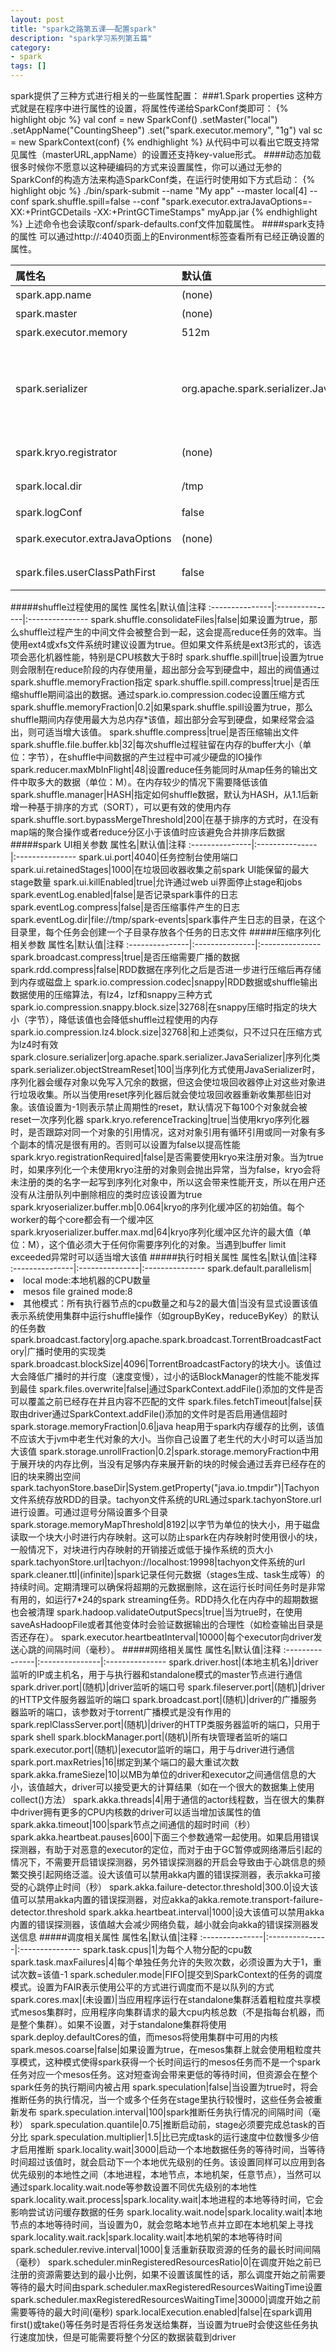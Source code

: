 ```yaml
---
layout: post
title: "spark之路第五课——配置spark"
description: "spark学习系列第五篇"
category: 
- spark
tags: []
---
```




spark提供了三种方式进行相关的一些属性配置：
###1.Spark properties
这种方式就是在程序中进行属性的设置，将属性传递给SparkConf类即可：
{% highlight objc %}
val conf = new SparkConf()
             .setMaster("local")
             .setAppName("CountingSheep")
             .set("spark.executor.memory", "1g")
val sc = new SparkContext(conf)
{% endhighlight %}
从代码中可以看出它既支持常见属性（masterURL,appName）的设置还支持key-value形式。
####动态加载
很多时候你不愿意以这种硬编码的方式来设置属性，你可以通过无参的SparkConf的构造方法来构造SparkConf类，在运行时使用如下方式启动：
{% highlight objc %}
./bin/spark-submit --name "My app" --master local[4] --conf spark.shuffle.spill=false 
  --conf "spark.executor.extraJavaOptions=-XX:+PrintGCDetails -XX:+PrintGCTimeStamps" myApp.jar
{% endhighlight %}
上述命令也会读取conf/spark-defaults.conf文件加载属性。
####spark支持的属性
可以通过http://<driver>:4040页面上的Environment标签查看所有已经正确设置的属性。</br>
<table>
<thead>
<tr class="header">
<th align="left">属性名</th>
<th align="left">默认值</th>
<th align="left">注释</th>
</tr>
</thead>
<tbody>
<tr class="odd">
<td align="left">spark.app.name</td>
<td align="left">(none)</td>
<td align="left">任务名称</td>
</tr>
<tr class="even">
<td align="left">spark.master</td>
<td align="left">(none)</td>
<td align="left">集群地址</td>
</tr>
<tr class="odd">
<td align="left">spark.executor.memory</td>
<td align="left">512m</td>
<td align="left">每个执行器进程所用内存大小</td>
</tr>
<tr class="even">
<td align="left">spark.serializer</td>
<td align="left">org.apache.spark.serializer.JavaSerializer</td>
<td align="left">对象序列化所用的类，默认的JavaSerializer性能太差，推荐使用org.apache.spark.serializer.KryoSerializer，你也可以通过集成org.apache.spark.Serializer来实现自己的序列化器</td>
</tr>
<tr class="odd">
<td align="left">spark.kryo.registrator</td>
<td align="left">(none)</td>
<td align="left">当使用了KryoSerializer，可以设置该值为KryoRegistrator将自定义类注册到Kryo</td>
</tr>
<tr class="even">
<td align="left">spark.local.dir</td>
<td align="left">/tmp</td>
<td align="left">输出文件和RDD存储的目录，可以逗号分隔指定多个目录</td>
</tr>
<tr class="odd">
<td align="left">spark.logConf</td>
<td align="left">false</td>
<td align="left">指定日志级别为INFO</td>
</tr>
<tr class="even">
<td align="left">spark.executor.extraJavaOptions</td>
<td align="left">(none)</td>
<td align="left">JVM选项，不能以这种方式设置spark属性和使用内存大小</td>
</tr>
<tr class="odd">
<td align="left">spark.files.userClassPathFirst</td>
<td align="left">false</td>
<td align="left">是否使用户添加的jar包优先于spark自身的jar包</td>
</tr>
</tbody>
</table>
#####shuffle过程使用的属性
属性名|默认值|注释
:---------------|:---------------|:---------------
spark.shuffle.consolidateFiles|false|如果设置为true，那么shuffle过程产生的中间文件会被整合到一起，这会提高reduce任务的效率。当使用ext4或xfs文件系统时建议设置为true。但如果文件系统是ext3形式的，该选项会恶化机器性能，特别是CPU核数大于8时
spark.shuffle.spill|true|设置为true则会限制在reduce阶段的内存使用量，超出部分会写到硬盘中，超出的阀值通过spark.shuffle.memoryFraction指定
spark.shuffle.spill.compress|true|是否压缩shuffle期间溢出的数据。通过spark.io.compression.codec设置压缩方式
spark.shuffle.memoryFraction|0.2|如果spark.shuffle.spill设置为true，那么shuffle期间内存使用最大为总内存*该值，超出部分会写到硬盘，如果经常会溢出，则可适当增大该值。
spark.shuffle.compress|true|是否压缩输出文件
spark.shuffle.file.buffer.kb|32|每次shuffle过程驻留在内存的buffer大小（单位：字节），在shuffle中间数据的产生过程中可减少硬盘的IO操作
spark.reducer.maxMbInFlight|48|设置reduce任务能同时从map任务的输出文件中取多大的数据（单位：M）。在内存较少的情况下需要降低该值
spark.shuffle.manager|HASH|指定如何shuffle数据，默认为HASH，从1.1后新增一种基于排序的方式（SORT），可以更有效的使用内存
spark.shuffle.sort.bypassMergeThreshold|200|在基于排序的方式时，在没有map端的聚合操作或者reduce分区小于该值时应该避免合并排序后数据
#####spark UI相关参数
属性名|默认值|注释
:---------------|:---------------|:---------------
spark.ui.port|4040|任务控制台使用端口
spark.ui.retainedStages|1000|在垃圾回收器收集之前spark UI能保留的最大stage数量
spark.ui.killEnabled|true|允许通过web ui界面停止stage和jobs
spark.eventLog.enabled|false|是否记录spark事件的日志
spark.eventLog.compress|false|是否压缩事件产生的日志
spark.eventLog.dir|file://tmp/spark-events|spark事件产生日志的目录，在这个目录里，每个任务会创建一个子目录存放各个任务的日志文件
#####压缩序列化相关参数
属性名|默认值|注释
:---------------|:---------------|:---------------
spark.broadcast.compress|true|是否压缩需要广播的数据
spark.rdd.compress|false|RDD数据在序列化之后是否进一步进行压缩后再存储到内存或磁盘上
spark.io.compression.codec|snappy|RDD数据或shuffle输出数据使用的压缩算法，有lz4，lzf和snappy三种方式
spark.io.compression.snappy.block.size|32768|在snappy压缩时指定的块大小（字节），降低该值也会降低shuffle过程使用的内存
spark.io.compression.lz4.block.size|32768|和上述类似，只不过只在压缩方式为lz4时有效
spark.closure.serializer|org.apache.spark.serializer.JavaSerializer|序列化类
spark.serializer.objectStreamReset|100|当序列化方式使用JavaSerializer时，序列化器会缓存对象以免写入冗余的数据，但这会使垃圾回收器停止对这些对象进行垃圾收集。所以当使用reset序列化器后就会使垃圾回收器重新收集那些旧对象。该值设置为-1则表示禁止周期性的reset，默认情况下每100个对象就会被reset一次序列化器
spark.kryo.referenceTracking|true|当使用kryo序列化器时，是否跟踪对同一个对象的引用情况，这对对象引用有循环引用或同一对象有多个副本的情况是很有用的。否则可以设置为false以提高性能
spark.kryo.registrationRequired|false|是否需要使用kryo来注册对象。当为true时，如果序列化一个未使用kryo注册的对象则会抛出异常，当为false，kryo会将未注册的类的名字一起写到序列化对象中，所以这会带来性能开支，所以在用户还没有从注册队列中删除相应的类时应该设置为true
spark.kryoserializer.buffer.mb|0.064|kryo的序列化缓冲区的初始值。每个worker的每个core都会有一个缓冲区
spark.kryoserializer.buffer.max.md|64|kryo序列化缓冲区允许的最大值（单位：M），这个值必须大于任何你需要序列化的对象。当遇到buffer limit exceeded异常时可以适当增大该值
#####执行时相关属性
属性名|默认值|注释
:---------------|:---------------|:---------------
spark.default.parallelism|<li>local mode:本地机器的CPU数量<li>mesos file grained mode:8<li>其他模式：所有执行器节点的cpu数量之和与2的最大值|当没有显式设置该值表示系统使用集群中运行shuffle操作（如groupByKey，reduceByKey）的默认的任务数
spark.broadcast.factory|org.apache.spark.broadcast.TorrentBroadcastFactory|广播时使用的实现类
spark.broadcast.blockSize|4096|TorrentBroadcastFactory的块大小。该值过大会降低广播时的并行度（速度变慢），过小的话BlockManager的性能不能发挥到最佳
spark.files.overwrite|false|通过SparkContext.addFile()添加的文件是否可以覆盖之前已经存在并且内容不匹配的文件
spark.files.fetchTimeout|false|获取由driver通过SparkContext.addFile()添加的文件时是否启用通信超时
spark.storage.memoryFraction|0.6|java heap用于spark内存缓存的比例，该值不应该大于jvm中老生代对象的大小。当你自己设置了老生代的大小时可以适当加大该值
spark.storage.unrollFraction|0.2|spark.storage.memoryFraction中用于展开块的内存比例，当没有足够内存来展开新的块的时候会通过丢弃已经存在的旧的块来腾出空间
spark.tachyonStore.baseDir|System.getProperty("java.io.tmpdir")|Tachyon文件系统存放RDD的目录。tachyon文件系统的URL通过spark.tachyonStore.url进行设置。可通过逗号分隔设置多个目录
spark.storage.memoryMapThreshold|8192|以字节为单位的快大小，用于磁盘读取一个块大小时进行内存映射。这可以防止spark在内存映射时使用很小的块，一般情况下，对块进行内存映射的开销接近或低于操作系统的页大小
spark.tachyonStore.url|tachyon://localhost:19998|tachyon文件系统的url
spark.cleaner.ttl|(infinite)|spark记录任何元数据（stages生成、task生成等）的持续时间。定期清理可以确保将超期的元数据删除，这在运行长时间任务时是非常有用的，如运行7*24的spark streaming任务。RDD持久化在内存中的超期数据也会被清理
spark.hadoop.validateOutputSpecs|true|当为true时，在使用saveAsHadoopFile或者其他变体时会验证数据输出的合理性（如检查输出目录是否还存在）。
spark.executor.heartbeatInterval|10000|每个executor向driver发送心跳的间隔时间（毫秒）。
#####网络相关属性
属性名|默认值|注释
:---------------|:---------------|:---------------
spark.driver.host|(本地主机名)|driver监听的IP或主机名，用于与执行器和standalone模式的master节点进行通信
spark.driver.port|(随机)|driver监听的端口号
spark.fileserver.port|(随机)|driver的HTTP文件服务器监听的端口
spark.broadcast.port|(随机)|driver的广播服务器监听的端口，该参数对于torrent广播模式是没有作用的
spark.replClassServer.port|(随机)|driver的HTTP类服务器监听的端口，只用于spark shell
spark.blockManager.port|(随机)|所有块管理者监听的端口
spark.executor.port|(随机)|executor监听的端口，用于与driver进行通信
spark.port.maxRetries|16|绑定到某个端口的最大重试次数
spark.akka.frameSieze|10|以MB为单位的driver和executor之间通信信息的大小，该值越大，driver可以接受更大的计算结果（如在一个很大的数据集上使用collect()方法）
spark.akka.threads|4|用于通信的actor线程数，当在很大的集群中driver拥有更多的CPU内核数的driver可以适当增加该属性的值
spark.akka.timeout|100|spark节点之间通信的超时时间（秒）
spark.akka.heartbeat.pauses|600|下面三个参数通常一起使用。如果启用错误探测器，有助于对恶意的executor的定位，而对于由于GC暂停或网络滞后引起的情况下，不需要开启错误探测器，另外错误探测器的开启会导致由于心跳信息的频繁交换引起网络泛滥。设大该值可以禁用akka内置的错误探测器，表示akka可接受的心跳停止时间（秒）
spark.akka.failure-detector.threshold|300.0|设大该值可以禁用akka内置的错误探测器，对应akka的akka.remote.transport-failure-detector.threshold
spark.akka.heartbeat.interval|1000|设大该值可以禁用akka内置的错误探测器，该值越大会减少网络负载，越小就会向akka的错误探测器发送信息
#####调度相关属性
属性名|默认值|注释
:---------------|:---------------|:---------------
spark.task.cpus|1|为每个人物分配的cpu数
spark.task.maxFailures|4|每个单独任务允许的失败次数，必须设置为大于1，重试次数=该值-1
spark.scheduler.mode|FIFO|提交到SparkContext的任务的调度模式。设置为FAIR表示使用公平的方式进行调度而不是以队列的方式
spark.cores.max|(未设置)|当应用程序运行在standalone集群活着粗粒度共享模式mesos集群时，应用程序向集群请求的最大cpu内核总数（不是指每台机器，而是整个集群）。如果不设置，对于standalone集群将使用spark.deploy.defaultCores的值，而mesos将使用集群中可用的内核
spark.mesos.coarse|false|如果设置为true，在mesos集群上就会使用粗粒度共享模式，这种模式使得spark获得一个长时间运行的mesos任务而不是一个spark任务对应一个mesos任务。这对短查询会带来更低的等待时间，但资源会在整个spark任务的执行期间内被占用
spark.speculation|false|当设置为true时，将会推断任务的执行情况，当一个或多个任务在stage里执行较慢时，这些任务会被重新发布
spark.speculation.interval|100|spark推断任务执行情况的间隔时间（毫秒）
spark.speculation.quantile|0.75|推断启动前，stage必须要完成总task的百分比
spark.speculation.multiplier|1.5|比已完成task的运行速度中位数慢多少倍才启用推断
spark.locality.wait|3000|启动一个本地数据任务的等待时间，当等待时间超过该值时，就会启动下一个本地优先级别的任务。该设置同样可以应用到各优先级别的本地性之间（本地进程，本地节点，本地机架，任意节点），当然可以通过spark.locality.wait.node等参数设置不同优先级别的本地性
spark.locality.wait.process|spark.locality.wait|本地进程的本地等待时间，它会影响尝试访问缓存数据的任务
spark.locality.wait.node|spark.locality.wait|本地节点的本地等待时间，当设置为0，就会忽略本地节点并立即在本地机架上寻找
spark.locality.wait.rack|spark.locality.wait|本地机架的本地等待时间
spark.scheduler.revive.interval|1000|复活重新获取资源的任务的最长时间间隔（毫秒）
spark.scheduler.minRegisteredResourcesRatio|0|在调度开始之前已注册的资源需要达到的最小比例，如果不设置该属性的话，那么调度开始之前需要等待的最大时间由spark.scheduler.maxRegisteredResourcesWaitingTime设置
spark.scheduler.maxRegisteredResourcesWaitingTime|30000|调度开始之前需要等待的最大时间(毫秒)
spark.localExecution.enabled|false|在spark调用first()或take()等任务时是否将任务发送给集群，当设置为true时会使这些任务执行速度加快，但是可能需要将整个分区的数据装载到driver
